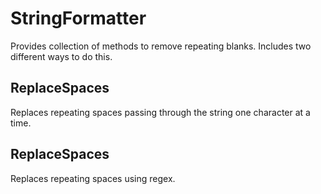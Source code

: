 # StringFormatter
Provides collection of methods to remove repeating blanks. Includes two different ways to do this.

## ReplaceSpaces

Replaces repeating spaces passing through the string one character at a time. 

## ReplaceSpaces

Replaces repeating spaces using regex. 